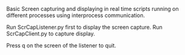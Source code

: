Basic Screen capturing and displaying in real time scripts running on different processes using interprocess communication.

Run ScrCapListener.py first to display the screen capture.
Run ScrCapClient.py to capture display.
 
Press q on the screen of the listener to quit.
